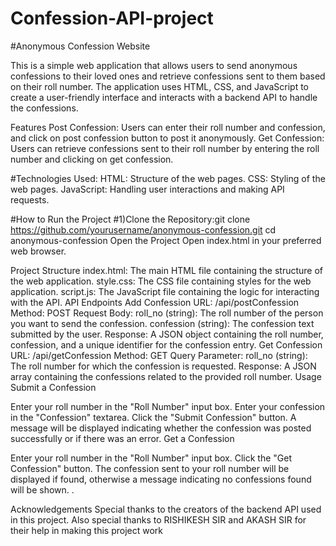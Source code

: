 <h1>Confession-API-project</h1>

#Anonymous Confession Website

This is a simple web application that allows users to send anonymous confessions to their loved ones and retrieve confessions sent to them based on their roll number. The application uses HTML, CSS, and JavaScript to create a user-friendly interface and interacts with a backend API to handle the confessions.

Features
Post Confession: Users can enter their roll number and confession, and click on post confession button to post it anonymously.
Get Confession: Users can retrieve confessions sent to their roll number by entering the roll number and clicking on get confession.

#Technologies Used:
HTML: Structure of the web pages.
CSS: Styling of the web pages.
JavaScript: Handling user interactions and making API requests.

#How to Run the Project
#1)Clone the Repository:git clone https://github.com/yourusername/anonymous-confession.git
cd anonymous-confession
Open the Project Open index.html in your preferred web browser.

Project Structure
index.html: The main HTML file containing the structure of the web application.
style.css: The CSS file containing styles for the web application.
script.js: The JavaScript file containing the logic for interacting with the API.
API Endpoints
Add Confession
URL: /api/postConfession
Method: POST
Request Body:
roll_no (string): The roll number of the person you want to send the confession.
confession (string): The confession text submitted by the user.
Response: A JSON object containing the roll number, confession, and a unique identifier for the confession entry.
Get Confession
URL: /api/getConfession
Method: GET
Query Parameter:
roll_no (string): The roll number for which the confession is requested.
Response: A JSON array containing the confessions related to the provided roll number.
Usage
Submit a Confession

Enter your roll number in the "Roll Number" input box.
Enter your confession in the "Confession" textarea.
Click the "Submit Confession" button.
A message will be displayed indicating whether the confession was posted successfully or if there was an error.
Get a Confession

Enter your roll number in the "Roll Number" input box.
Click the "Get Confession" button.
The confession sent to your roll number will be displayed if found, otherwise a message indicating no confessions found will be shown.
.

Acknowledgements
Special thanks to the creators of the backend API used in this project.
Also special thanks to RISHIKESH SIR and AKASH SIR for their help in making this project work